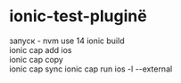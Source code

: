 # ionic-test-pluginё

запуск - 
nvm use 14 
ionic build  
ionic cap add ios    
ionic cap copy  
ionic cap sync
ionic cap run ios -l --external
